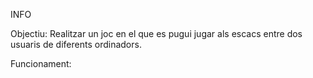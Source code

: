 INFO 

Objectiu: Realitzar un joc en el que es pugui jugar als escacs entre dos usuaris de diferents ordinadors. 

Funcionament: 
